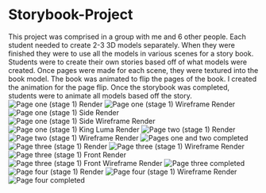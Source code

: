 # Storybook-Project
This project was comprised in a group with me and 6 other people. Each student needed to create 2-3 3D models separately. When they were finished they were to use all the models in various scenes for a story book. Students were to create their own stories based off of what models were created. Once pages were made for each scene, they were textured into the book model. The book was animated to flip the pages of the book. I created the animation for the page flip. Once the storybook was completed, students were to animate all models based off the story. 
![Page one (stage 1) Render](https://github.com/kst4052/Storybook-Project/blob/master/storybook%20project%20page%201%20.jpg "Page One (stage 1) Render")
![Page one (stage 1) Wireframe Render](https://github.com/kst4052/Storybook-Project/blob/master/storybook%20project%20page%201%20wireframe.jpg "Page one (stage 1) Wireframe Render")
![Page one (stage 1) Side Render](https://github.com/kst4052/Storybook-Project/blob/master/storybook%20project%20page%201%20side.jpg "Page one (stage 1) Side Render")
![Page one (stage 1) Side Wireframe Render](https://github.com/kst4052/Storybook-Project/blob/master/storybook%20project%20page%201%20side%20wireframe.jpg "Page one (stage 1) Side Wireframe Render")
![Page one (stage 1) King Luma Render](https://github.com/kst4052/Storybook-Project/blob/master/storybook%20project%20king%20star.jpg "Page one (stage 1) King Luma Render")
![Page two (stage 1) Render](https://github.com/kst4052/Storybook-Project/blob/master/storybook%20project%20page%202%20.jpg "Page two (stage 1) Render")
![Page two (stage 1) Wireframe Render](https://github.com/kst4052/Storybook-Project/blob/master/storybook%20project%20page%202%20wireframe.jpg "Page two (stage 1) Wireframe Render")
![Pages one and two completed](https://github.com/kst4052/Storybook-Project/blob/master/storybook%20project%20pages%201%20and%202.jpg "Pages one and two completed")
![Page three (stage 1) Render](https://github.com/kst4052/Storybook-Project/blob/master/page%203%20render.jpg "Page three (stage 1) Render")
![Page three (stage 1) Wireframe Render](https://github.com/kst4052/Storybook-Project/blob/master/page%203%20wireframe.jpg "Page three (stage 1) Wireframe Render")
![Page three (stage 1) Front Render](https://github.com/kst4052/Storybook-Project/blob/master/front%20render%203.jpg "Page three (stage 1) Front Render")
![Page three (stage 1) Front Wireframe Render](https://github.com/kst4052/Storybook-Project/blob/master/front%20render%203%20wireframe.jpg "Page three (stage 1) Front Wireframe Render")
![Page three completed](https://github.com/kst4052/Storybook-Project/blob/master/storybook%20project%20page%203%20complete.jpg "Page three completed")
![Page four (stage 1) Render](https://github.com/kst4052/Storybook-Project/blob/master/page%204%20shaded%20render.jpg "Page four (stage 1) Render")
![Page four (stage 1) Wireframe Render](https://github.com/kst4052/Storybook-Project/blob/master/page%204%20render%20wireframe.jpg "Page four (stage 1) Wireframe Render")
![Page four completed](https://github.com/kst4052/Storybook-Project/blob/master/storybook%20project%20page%204%20complete.jpg "Page four completed")

